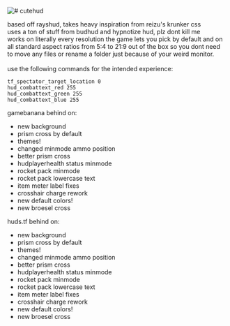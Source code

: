 ![# cutehud](https://raw.githubusercontent.com/quickkennedy/cutehud/main/logo.png)

 
based off rayshud, takes heavy inspiration from reizu's krunker css <br>
uses a ton of stuff from budhud and hypnotize hud, plz dont kill me <br>
works on literally every resolution the game lets you pick by default and on all standard aspect ratios from 5:4 to 21:9 out of the box so you dont need to move any files or rename a folder just because of your weird monitor.<br><br>
use the following commands for the intended experience:<br>
```
tf_spectator_target_location 0
hud_combattext_red 255
hud_combattext_green 255
hud_combattext_blue 255
```

gamebanana behind on:
- new background
- prism cross by default
- themes!
- changed minmode ammo position
- better prism cross
- hudplayerhealth status minmode
- rocket pack minmode
- rocket pack lowercase text
- item meter label fixes
- crosshair charge rework
- new default colors!
- new broesel cross

huds.tf behind on:
- new background
- prism cross by default
- themes!
- changed minmode ammo position
- better prism cross
- hudplayerhealth status minmode
- rocket pack minmode
- rocket pack lowercase text
- item meter label fixes
- crosshair charge rework
- new default colors!
- new broesel cross